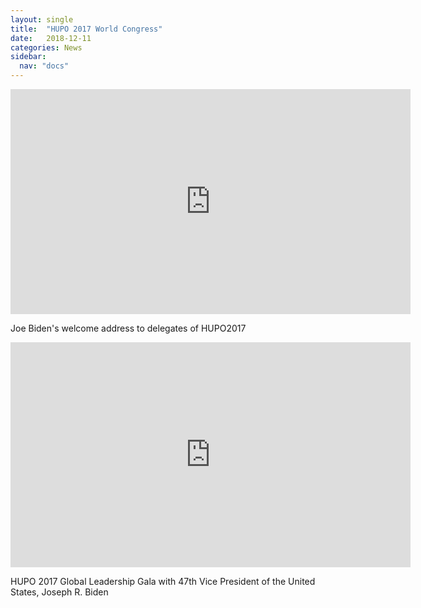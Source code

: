 ```yaml
---
layout: single
title:  "HUPO 2017 World Congress"
date:   2018-12-11
categories: News
sidebar:
  nav: "docs"
---
```



<iframe width="640" height="360" src="https://youtu.be/Szi6Y1W3HxM" frameborder="0" allowfullscreen></iframe>

Joe Biden's welcome address to delegates of HUPO2017



<iframe width="640" height="360" src="https://youtu.be/IUmSFLjqWaw" frameborder="0" allowfullscreen></iframe>

HUPO 2017 Global Leadership Gala with 47th Vice President of the United States, Joseph R. Biden
